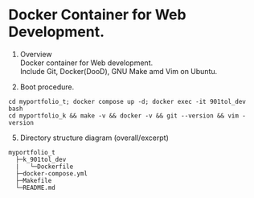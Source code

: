 # Docker Container for Web Development.  

1. Overview  
Docker container for Web development.  
Include Git, Docker(DooD), GNU Make amd Vim on Ubuntu.  

2. Boot procedure.  
```
cd myportfolio_t; docker compose up -d; docker exec -it 901tol_dev bash
cd myportfolio_k && make -v && docker -v && git --version && vim -version
```  
5. Directory structure diagram (overall/excerpt)  
```
myportfolio_t
  ├─k_901tol_dev
  |   └─Dockerfile
  ├─docker-compose.yml
  ├─Makefile
  └─README.md
```
